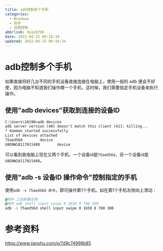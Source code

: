 ```yaml
---
title: adb控制多个手机
categories:
  - Windows
  - 软件
  - 远程控制
abbrlink: 9a1e9796
date: 2022-04-25 09:18:34
updated: 2022-04-25 09:18:34
---
```

# adb控制多个手机
如果直接将好几台不同的手机设备直接连接在电脑上，使用一般的 adb 便会不好使，因为电脑不知道我们操作哪一个手机，这时候，我们需要指定手机设备来执行操作。

<!-- more -->
## 使用"adb devices"获取到连接的设备ID
```cmd
C:\Users\18190>adb devices
adb server version (40) doesn't match this client (41); killing...
* daemon started successfully
List of devices attached
75aed56d        device
U8ENW18117021408        device
```
可以看到我电脑上现在又两个手机，一个设备id是`75aed56d`，另一个设备id是`U8ENW18117021408`。
## 使用"adb -s 设备ID 操作命令"控制指定的手机
使用`adb -s 75aed56d 命令`，即可操作第1个手机。如在第1个手机左侧向上滑动：
```cmd
@REM 上划屏幕左侧
@REM adb shell input swipe 8 1650 8 700 300
adb -s 75aed56d shell input swipe 8 1650 8 700 300
```

# 参考资料
https://www.jianshu.com/p/7d9c74998b85